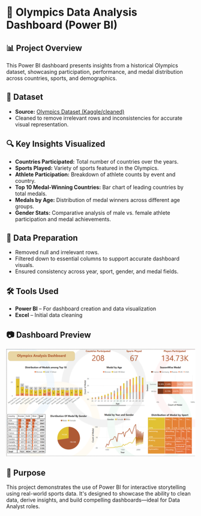 # 🏅 Olympics Data Analysis Dashboard (Power BI)

## 📊 Project Overview
This Power BI dashboard presents insights from a historical Olympics dataset, showcasing participation, performance, and medal distribution across countries, sports, and demographics.

## 📁 Dataset
- **Source:** [Olympics Dataset (Kaggle/cleaned)](link_to_dataset_if_available)
- Cleaned to remove irrelevant rows and inconsistencies for accurate visual representation.

## 🔍 Key Insights Visualized
- **Countries Participated:** Total number of countries over the years.
- **Sports Played:** Variety of sports featured in the Olympics.
- **Athlete Participation:** Breakdown of athlete counts by event and country.
- **Top 10 Medal-Winning Countries:** Bar chart of leading countries by total medals.
- **Medals by Age:** Distribution of medal winners across different age groups.
- **Gender Stats:** Comparative analysis of male vs. female athlete participation and medal achievements.

## 🧹 Data Preparation
- Removed null and irrelevant rows.
- Filtered down to essential columns to support accurate dashboard visuals.
- Ensured consistency across year, sport, gender, and medal fields.

## 🛠 Tools Used
- **Power BI** – For dashboard creation and data visualization
- **Excel** – Initial data cleaning

## 📷 Dashboard Preview
![Dashboard Preview](Dashboard%20Preview.png)



## 📌 Purpose
This project demonstrates the use of Power BI for interactive storytelling using real-world sports data. It's designed to showcase the ability to clean data, derive insights, and build compelling dashboards—ideal for Data Analyst roles.

